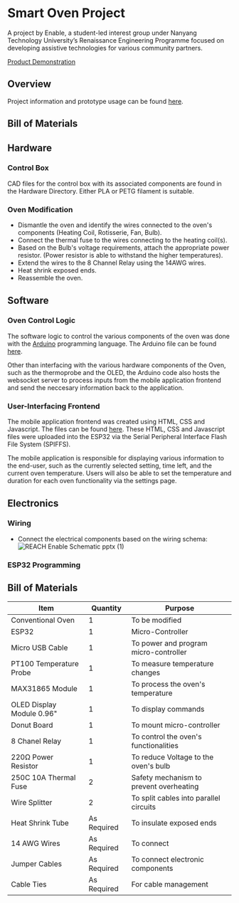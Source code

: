 # Smart Oven Project

A project by Enable, a student-led interest group under Nanyang Technology University’s Renaissance Engineering Programme focused on developing assistive technologies for various community partners.

[Product Demonstration]()
## Overview
Project information and prototype usage can be found [here](https://docs.google.com/document/d/1T6A8cfehCGghUUyGrNWb8jcuDFIxB7nuweHgq2GrgUs/edit?usp=sharing).
## Bill of Materials

## Hardware
### Control Box
CAD files for the control box with its associated components are found in the Hardware Directory. Either PLA or PETG filament is suitable.
### Oven Modification
* Dismantle the oven and identify the wires connected to the oven's components (Heating Coil, Rotisserie, Fan, Bulb).
* Connect the thermal fuse to the wires connecting to the heating coil(s).
* Based on the Bulb's voltage requirements, attach the appropriate power resistor. (Power resistor is able to withstand the higher temperatures).
* Extend the wires to the 8 Channel Relay using the 14AWG wires.
* Heat shrink exposed ends.
* Reassemble the oven.

## Software
### Oven Control Logic
The software logic to control the various components of the oven was done with the [Arduino](https://www.arduino.cc/) programming language. The Arduino file can be found [here](./webSocket2/webSocket2.ino).

Other than interfacing with the various hardware components of the Oven, such as the thermoprobe and the OLED, the Arduino code also hosts the websocket server to process inputs from the mobile application frontend and send the neccesary information back to the application.

### User-Interfacing Frontend
The mobile application frontend was created using HTML, CSS and Javascript. The files can be found [here](./webSocket2/data/). These HTML, CSS and Javascript files were uploaded into the ESP32 via the Serial Peripheral Interface Flash File System (SPIFFS). 

The mobile application is responsible for displaying various information to the end-user, such as the currently selected setting, time left, and the current oven temperature. Users will also be able to set the temperature and duration for each oven functionality via the settings page.

## Electronics
### Wiring
* Connect the electrical components based on the wiring schema:
![REACH Enable Schematic pptx (1)](https://user-images.githubusercontent.com/77315991/235963603-66be0e25-3e35-4c61-a1a6-95d963be1af5.jpg)

### ESP32 Programming

## Bill of Materials
|Item |Quantity |Purpose|
|-|-|-|
|Conventional Oven|1|To be modified||
|ESP32|1|Micro-Controller|
|Micro USB Cable|1|To power and program micro-controller|
|PT100 Temperature Probe|1|To measure temperature changes|
|MAX31865 Module|1|To process the oven's temperature|
|OLED Display Module 0.96" |1|To display commands|
|Donut Board|1|To mount micro-controller|
|8 Chanel Relay|1|To control the oven's functionalities|
|220Ω Power Resistor|1|To reduce Voltage to the oven's bulb|
|250C 10A Thermal Fuse|2|Safety mechanism to prevent overheating|
|Wire Splitter|2|To split cables into parallel circuits|
|Heat Shrink Tube|As Required|To insulate exposed ends|
|14 AWG Wires|As Required|To connect |
|Jumper Cables|As Required|To connect electronic components|
|Cable Ties|As Required|For cable management|
